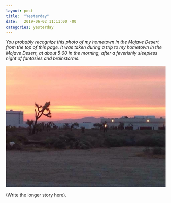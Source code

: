 ```yaml
---
layout: post
title:  "Yesterday"
date:   2019-06-02 11:11:00 -00
categories: yesterday
---
```

*You probably recognize this photo of my hometown in the Mojave Desert from the top of this page. It was taken during a trip to my hometown in the Mojave Desert, at about 5:00 in the morning, after a feverishly sleepless night of fantasies and brainstorms.*
<br/>
<br/>
![My helpful screenshot](assets/7049901A-D90B-4DB0-BB96-F07C22992711.jpeg)

<!--more-->

(Write the longer story here). 
